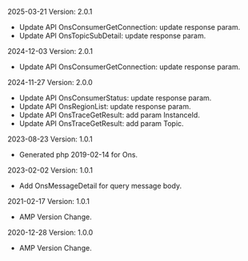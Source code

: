 2025-03-21 Version: 2.0.1
- Update API OnsConsumerGetConnection: update response param.
- Update API OnsTopicSubDetail: update response param.


2024-12-03 Version: 2.0.1
- Update API OnsConsumerGetConnection: update response param.


2024-11-27 Version: 2.0.0
- Update API OnsConsumerStatus: update response param.
- Update API OnsRegionList: update response param.
- Update API OnsTraceGetResult: add param InstanceId.
- Update API OnsTraceGetResult: add param Topic.


2023-08-23 Version: 1.0.1
- Generated php 2019-02-14 for Ons.

2023-02-02 Version: 1.0.1
- Add OnsMessageDetail for query message body.

2021-02-17 Version: 1.0.1
- AMP Version Change.

2020-12-28 Version: 1.0.0
- AMP Version Change.

